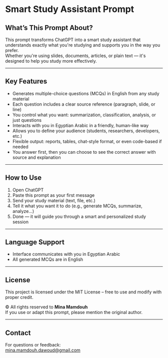 # Smart Study Assistant Prompt

## What’s This Prompt About?  
This prompt transforms ChatGPT into a smart study assistant that understands exactly what you're studying and supports you in the way you prefer.  
Whether you're using slides, documents, articles, or plain text — it's designed to help you study more effectively.

---

## Key Features  
- Generates multiple-choice questions (MCQs) in English from any study material  
- Each question includes a clear source reference (paragraph, slide, or line)  
- You control what you want: summarization, classification, analysis, or just questions  
- Interacts with you in Egyptian Arabic in a friendly, human-like way  
- Allows you to define your audience (students, researchers, developers, etc.)  
- Flexible output: reports, tables, chat-style format, or even code-based if needed  
- You answer first, then you can choose to see the correct answer with source and explanation

---

## How to Use  
1. Open ChatGPT  
2. Paste this prompt as your first message  
3. Send your study material (text, file, etc.)  
4. Tell it what you want it to do (e.g., generate MCQs, summarize, analyze...)  
5. Done — it will guide you through a smart and personalized study session

---

## Language Support  
- Interface communicates with you in Egyptian Arabic  
- All generated MCQs are in English

---

## License  
This project is licensed under the MIT License – free to use and modify with proper credit.

© All rights reserved to **Mina Mamdouh**  
If you use or adapt this prompt, please mention the original author.

---

## Contact  
For questions or feedback:  
mina.mamdouh.dawoud@gmail.com
